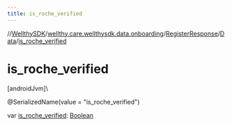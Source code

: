 ```yaml
---
title: is_roche_verified
---
```

//[WellthySDK](../../../../index.html)/[wellthy.care.wellthysdk.data.onboarding](../../index.html)/[RegisterResponse](../index.html)/[Data](index.html)/[is_roche_verified](is_roche_verified.html)



# is_roche_verified



[androidJvm]\




@SerializedName(value = "is_roche_verified")



var [is_roche_verified](is_roche_verified.html): [Boolean](https://kotlinlang.org/api/latest/jvm/stdlib/kotlin/-boolean/index.html)




